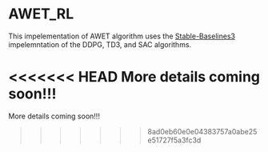 # AWET_RL

This impelementation of AWET algorithm uses the [Stable-Baselines3](https://stable-baselines3.readthedocs.io/en/master/) impelemntation of the DDPG, TD3, and SAC algorithms.


<<<<<<< HEAD
More details coming soon!!!
=======
More details coming soon!!!
>>>>>>> 8ad0eb60e0e04383757a0abe25e51727f5a3fc3d
